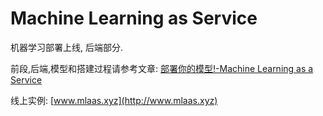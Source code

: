 # Machine Learning as Service

机器学习部署上线, 后端部分. 

前段,后端,模型和搭建过程请参考文章: [部署你的模型!-Machine Learning as a Service](https://www.jianshu.com/p/d9be7f7e37f0)

线上实例: [www.mlaas.xyz](http://www.mlaas.xyz)
